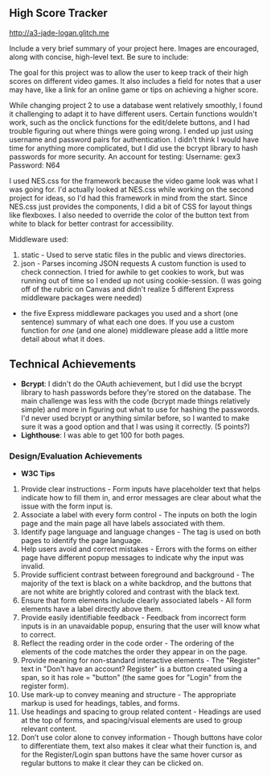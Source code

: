 ## High Score Tracker

http://a3-jade-logan.glitch.me

Include a very brief summary of your project here. Images are encouraged, along with concise, high-level text. Be sure to include:

The goal for this project was to allow the user to keep track of their high scores on different video games. It also includes a field for notes that a user may have, like a link for an online game or tips on achieving a higher score. 

While changing project 2 to use a database went relatively smoothly, I found it challenging to adapt it to have different users. Certain functions wouldn't work, such as the onclick functions for the edit/delete buttons, and I had trouble figuring out where things were going wrong. I ended up just using username and password pairs for authentication. I didn't think I would have time for anything more complicated, but I did use the bcrypt library to hash passwords for more security.
An account for testing:
Username: gex3
Password: N64

I used NES.css for the framework because the video game look was what I was going for. I'd actually looked at NES.css while working on the second project for ideas, so I'd had this framework in mind from the start. Since NES.css just provides the components, I did a bit of CSS for layout things like flexboxes. I also needed to override the color of the button text from white to black for better contrast for accessibility.

Middleware used:
1. static - Used to serve static files in the public and views directories.
2. json - Parses incoming JSON requests
A custom function is used to check connection.
I tried for awhile to get cookies to work, but was running out of time so I ended up not using cookie-session.
(I was going off of the rubric on Canvas and didn't realize 5 different Express middleware packages were needed)

- the five Express middleware packages you used and a short (one sentence) summary of what each one does. If you use a custom function for *one* (and one alone) middleware please 
add a little more detail about what it does.

## Technical Achievements
- **Bcrypt**: I didn't do the OAuth achievement, but I did use the bcrypt library to hash passwords before they're stored on the database. The main challenge was less with the code (bcrypt made things relatively simple) and more in figuring out what to use for hashing the passwords. I'd never used bcrypt or anything similar before, so I wanted to make sure it was a good option and that I was using it correctly. (5 points?)
- **Lighthouse**: I was able to get 100 for both pages.


### Design/Evaluation Achievements
- **W3C Tips**
1. Provide clear instructions - Form inputs have placeholder text that helps indicate how to fill them in, and error messages are clear about what the issue with the form input is.
2. Associate a label with every form control - The inputs on both the login page and the main page all have labels associated with them.
3. Identify page language and language changes - The <html lang="en"> tag is used on both pages to identify the page language.
4. Help users avoid and correct mistakes - Errors with the forms on either page have different popup messages to indicate why the input was invalid.
5. Provide sufficient contrast between foreground and background - The majority of the text is black on a white backdrop, and the buttons that are not white are brightly colored and contrast with the black text.
6. Ensure that form elements include clearly associated labels - All form elements have a label directly above them.
7. Provide easily identifiable feedback - Feedback from incorrect form inputs is in an unavaidable popup, ensuring that the user will know what to correct.
8. Reflect the reading order in the code order - The ordering of the elements of the code matches the order they appear in on the page.
9. Provide meaning for non-standard interactive elements - The "Register" text in "Don't have an account? Register" is a button created using a span, so it has role = "button" (the same goes for "Login" from the register form).
10. Use mark-up to convey meaning and structure - The appropriate markup is used for headings, tables, and forms.
11. Use headings and spacing to group related content - Headings are used at the top of forms, and spacing/visual elements are used to group relevant content.
12. Don’t use color alone to convey information - Though buttons have color to differentiate them, text also makes it clear what their function is, and for the Register/Login span buttons have the same hover cursor as regular buttons to make it clear they can be clicked on.
